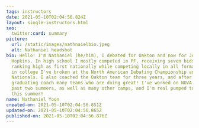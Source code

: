 ```yaml
---
tags: instructors
date: 2021-05-10T02:04:56.824Z
layout: single-instructors.html
seo:
  twitter:card: summary
picture:
  url: /static/images/nathnaielbio.jpeg
  alt: Nathaniel headshot
bio: Hello! I'm Nathaniel (he/him), I debated for Oakton and now for Johns
  Hopkins. In high school I mostly competed in PF, receiving seven bids and
  ranking high as first nationally while competing locally in all formats, and
  in college I've broken at the North American Debating Championship and APDA
  Nationals. I also coached the Oakton team for three years, and after
  graduating coach many teams who are doing great! I've worked on NOVA for the
  past two summers, as well as many other camps, and I'm real pumped to instruct
  this summer!
name: Nathaniel Yoon
created-on: 2021-05-10T02:04:56.851Z
updated-on: 2021-05-10T02:04:56.865Z
published-on: 2021-05-10T02:04:56.876Z
---
```

